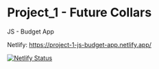 # Project_1 - Future Collars

JS - Budget App

Netlify: https://project-1-js-budget-app.netlify.app/

[![Netlify Status](https://api.netlify.com/api/v1/badges/76db3041-d940-412c-8088-32b806c47571/deploy-status)](https://app.netlify.com/sites/project-1-js-budget-app/deploys)

